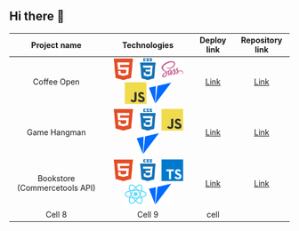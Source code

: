 ## Hi there 👋





| Project name  | Technologies | Deploy link | Repository link  |
|:-------:|:------:|:-----:|:----:|
| Coffee Open| <img src="https://github.com/devicons/devicon/blob/master/icons/html5/html5-plain.svg" width="40" height="40">   <img src="https://github.com/devicons/devicon/blob/master/icons/css3/css3-plain-wordmark.svg" width="40" height="40">   <img src="https://github.com/devicons/devicon/blob/master/icons/sass/sass-original.svg" width="40" height="40">   <img src="https://github.com/devicons/devicon/blob/master/icons/javascript/javascript-original.svg" width="40" height="40">   <img src="https://github.com/devicons/devicon/blob/master/icons/vite/vite-original.svg" width="40" height="40">| [Link](https://pet-coffee-open.netlify.app/)   | [Link](https://github.com/FedAliaks/coffee-open)     |
| Game Hangman    | <img src="https://github.com/devicons/devicon/blob/master/icons/html5/html5-plain.svg" width="40" height="40">   <img src="https://github.com/devicons/devicon/blob/master/icons/css3/css3-plain-wordmark.svg" width="40" height="40"> <img src="https://github.com/devicons/devicon/blob/master/icons/javascript/javascript-original.svg" width="40" height="40">   <img src="https://github.com/devicons/devicon/blob/master/icons/vite/vite-original.svg" width="40" height="40">  |   [Link](https://pet-hangman.netlify.app)   | [Link](https://github.com/FedAliaks/hangman)   |
| Bookstore (Commercetools API)    | <img src="https://github.com/devicons/devicon/blob/master/icons/html5/html5-plain.svg" width="40" height="40">   <img src="https://github.com/devicons/devicon/blob/master/icons/css3/css3-plain-wordmark.svg" width="40" height="40">  <img src="https://github.com/devicons/devicon/blob/master/icons/typescript/typescript-original.svg" width="40" height="40"> <img src="https://github.com/devicons/devicon/blob/master/icons/react/react-original.svg" width="40" height="40">   <img src="https://github.com/devicons/devicon/blob/master/icons/vite/vite-original.svg" width="40" height="40">   |[Link](https://github.com/FedAliaks/eCommerce-app) | [Link](https://github.com/FedAliaks/eCommerce-app)  
| Cell 8   | Cell 9   |cell     |





<!--
**FedAliaks/FedAliaks** is a ✨ _special_ ✨ repository because its `README.md` (this file) appears on your GitHub profile.

Here are some ideas to get you started:

- 🔭 I’m currently working on ...
- 🌱 I’m currently learning ...
- 👯 I’m looking to collaborate on ...
- 🤔 I’m looking for help with ...
- 💬 Ask me about ...
- 📫 How to reach me: ...
- 😄 Pronouns: ...
- ⚡ Fun fact: ...
-->
